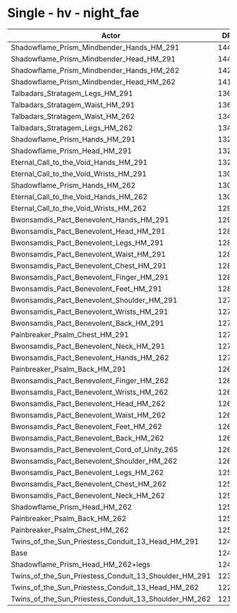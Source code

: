 # Single - hv - night_fae
| Actor | DPS | Increase |
|---|:---:|:---:|
|Shadowflame_Prism_Mindbender_Hands_HM_291|14437|16.12%|
|Shadowflame_Prism_Mindbender_Head_HM_291|14403|15.85%|
|Shadowflame_Prism_Mindbender_Hands_HM_262|14223|14.41%|
|Shadowflame_Prism_Mindbender_Head_HM_262|14133|13.68%|
|Talbadars_Stratagem_Legs_HM_291|13695|10.16%|
|Talbadars_Stratagem_Waist_HM_291|13691|10.13%|
|Talbadars_Stratagem_Waist_HM_262|13490|8.51%|
|Talbadars_Stratagem_Legs_HM_262|13444|8.14%|
|Shadowflame_Prism_Hands_HM_291|13264|6.69%|
|Shadowflame_Prism_Head_HM_291|13245|6.54%|
|Eternal_Call_to_the_Void_Hands_HM_291|13230|6.42%|
|Eternal_Call_to_the_Void_Wrists_HM_291|13098|5.36%|
|Shadowflame_Prism_Hands_HM_262|13068|5.12%|
|Eternal_Call_to_the_Void_Hands_HM_262|13039|4.89%|
|Eternal_Call_to_the_Void_Wrists_HM_262|12953|4.19%|
|Bwonsamdis_Pact_Benevolent_Hands_HM_291|12908|3.83%|
|Bwonsamdis_Pact_Benevolent_Head_HM_291|12884|3.64%|
|Bwonsamdis_Pact_Benevolent_Legs_HM_291|12835|3.24%|
|Bwonsamdis_Pact_Benevolent_Waist_HM_291|12830|3.20%|
|Bwonsamdis_Pact_Benevolent_Chest_HM_291|12829|3.19%|
|Bwonsamdis_Pact_Benevolent_Finger_HM_291|12824|3.15%|
|Bwonsamdis_Pact_Benevolent_Feet_HM_291|12820|3.12%|
|Bwonsamdis_Pact_Benevolent_Shoulder_HM_291|12795|2.92%|
|Bwonsamdis_Pact_Benevolent_Wrists_HM_291|12772|2.74%|
|Bwonsamdis_Pact_Benevolent_Back_HM_291|12766|2.69%|
|Painbreaker_Psalm_Chest_HM_291|12745|2.51%|
|Bwonsamdis_Pact_Benevolent_Neck_HM_291|12723|2.34%|
|Bwonsamdis_Pact_Benevolent_Hands_HM_262|12721|2.33%|
|Painbreaker_Psalm_Back_HM_291|12682|2.01%|
|Bwonsamdis_Pact_Benevolent_Finger_HM_262|12675|1.96%|
|Bwonsamdis_Pact_Benevolent_Wrists_HM_262|12645|1.71%|
|Bwonsamdis_Pact_Benevolent_Head_HM_262|12643|1.69%|
|Bwonsamdis_Pact_Benevolent_Waist_HM_262|12641|1.68%|
|Bwonsamdis_Pact_Benevolent_Feet_HM_262|12634|1.63%|
|Bwonsamdis_Pact_Benevolent_Back_HM_262|12626|1.56%|
|Bwonsamdis_Pact_Benevolent_Cord_of_Unity_265|12624|1.55%|
|Bwonsamdis_Pact_Benevolent_Shoulder_HM_262|12611|1.44%|
|Bwonsamdis_Pact_Benevolent_Legs_HM_262|12594|1.30%|
|Bwonsamdis_Pact_Benevolent_Chest_HM_262|12590|1.27%|
|Bwonsamdis_Pact_Benevolent_Neck_HM_262|12576|1.15%|
|Shadowflame_Prism_Head_HM_262|12558|1.01%|
|Painbreaker_Psalm_Back_HM_262|12538|0.85%|
|Painbreaker_Psalm_Chest_HM_262|12509|0.62%|
|Twins_of_the_Sun_Priestess_Conduit_13_Head_HM_291|12468|0.29%|
|Base|12432|0.00%|
|Shadowflame_Prism_Head_HM_262+legs|12429|-0.03%|
|Twins_of_the_Sun_Priestess_Conduit_13_Shoulder_HM_291|12368|-0.51%|
|Twins_of_the_Sun_Priestess_Conduit_13_Head_HM_262|12236|-1.57%|
|Twins_of_the_Sun_Priestess_Conduit_13_Shoulder_HM_262|12192|-1.93%|

